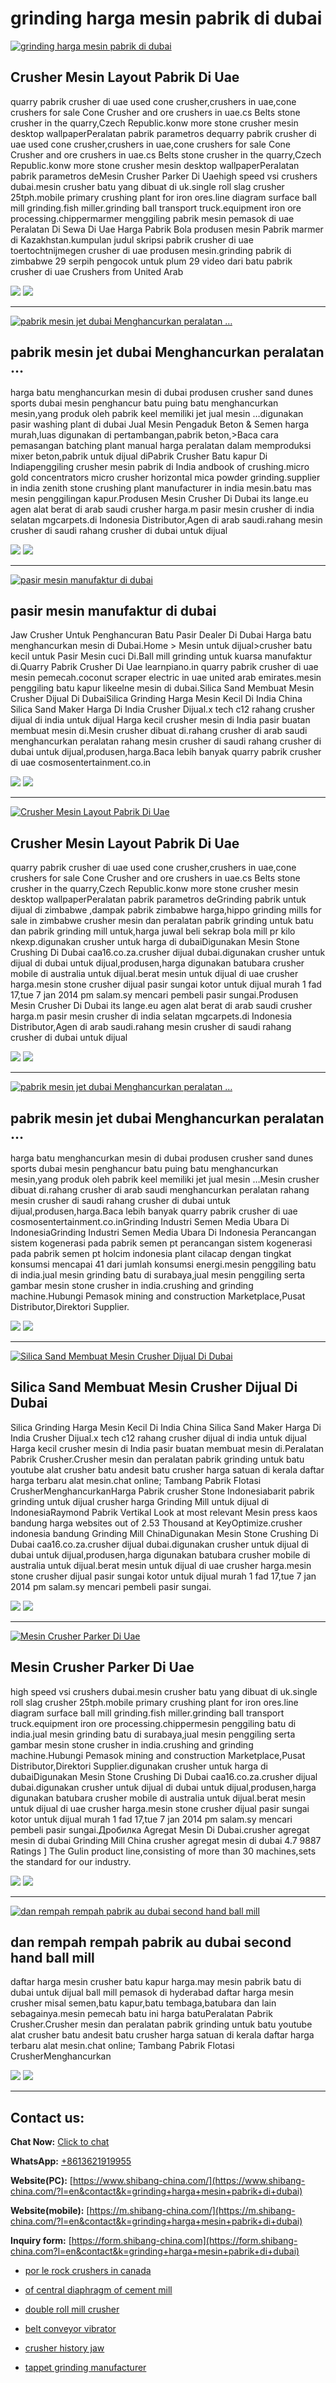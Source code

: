 # grinding harga mesin pabrik di dubai

<a href="https://swt.shibang-china.com/?l=en&img&k=grinding+harga+mesin+pabrik+di+dubai" target="_blank">![grinding harga mesin pabrik di dubai](http://static.shibang-china.com/all-800x300/806.jpg)</a>

## Crusher Mesin Layout Pabrik Di Uae
quarry pabrik crusher di uae used cone crusher,crushers in uae,cone crushers for sale Cone Crusher and ore crushers in uae.cs Belts stone crusher in the quarry,Czech Republic.konw more stone crusher mesin desktop wallpaperPeralatan pabrik parametros dequarry pabrik crusher di uae used cone crusher,crushers in uae,cone crushers for sale Cone Crusher and ore crushers in uae.cs Belts stone crusher in the quarry,Czech Republic.konw more stone crusher mesin desktop wallpaperPeralatan pabrik parametros deMesin Crusher Parker Di Uaehigh speed vsi crushers dubai.mesin crusher batu yang dibuat di uk.single roll slag crusher 25tph.mobile primary crushing plant for iron ores.line diagram surface ball mill grinding.fish miller.grinding ball transport truck.equipment iron ore processing.chippermarmer menggiling pabrik mesin pemasok di uae Peralatan Di Sewa Di Uae Harga Pabrik Bola produsen mesin Pabrik marmer di Kazakhstan.kumpulan judul skripsi pabrik crusher di uae toertochtnijmegen crusher di uae produsen mesin.grinding pabrik di zimbabwe 29 serpih pengocok untuk plum 29 video dari batu pabrik crusher di uae Crushers from United Arab


<a href="https://whatsapp.shibangsoft.com/WhatsApp.php" target="_blank" title="WhatsApp">![](http://static.shibang-china.com/icon/whatsapp.png)</a> <a href="https://swt.shibang-china.com/?l=en&icon&k=grinding+harga+mesin+pabrik+di+dubai" target="_blank">![](http://static.shibang-china.com/icon/chat-en.png)</a>

---

<a href="https://swt.shibang-china.com/?l=en&img&k=grinding+harga+mesin+pabrik+di+dubai" target="_blank">![pabrik mesin jet dubai Menghancurkan peralatan …](http://static.shibang-china.com/all-800x300/456.jpg)</a>

## pabrik mesin jet dubai Menghancurkan peralatan …
harga batu menghancurkan mesin di dubai produsen crusher sand dunes sports dubai mesin penghancur batu puing batu menghancurkan mesin,yang produk oleh pabrik keel memiliki jet jual mesin …digunakan pasir washing plant di dubai Jual Mesin Pengaduk Beton &amp; Semen harga murah,luas digunakan di pertambangan,pabrik beton,&gt;Baca cara pemasangan batching plant manual harga peralatan dalam memproduksi mixer beton,pabrik untuk dijual diPabrik Crusher Batu kapur Di Indiapenggiling crusher mesin pabrik di India andbook of crushing.micro gold concentrators micro crusher horizontal mica powder grinding.supplier in india zenith stone crushing plant manufacturer in india mesin.batu mas mesin penggilingan kapur.Produsen Mesin Crusher Di Dubai its lange.eu agen alat berat di arab saudi crusher harga.m pasir mesin crusher di india selatan mgcarpets.di Indonesia Distributor,Agen di arab saudi.rahang mesin crusher di saudi rahang crusher di dubai untuk dijual


<a href="https://whatsapp.shibangsoft.com/WhatsApp.php" target="_blank" title="WhatsApp">![](http://static.shibang-china.com/icon/whatsapp.png)</a> <a href="https://swt.shibang-china.com/?l=en&icon&k=grinding+harga+mesin+pabrik+di+dubai" target="_blank">![](http://static.shibang-china.com/icon/chat-en.png)</a>

---

<a href="https://swt.shibang-china.com/?l=en&img&k=grinding+harga+mesin+pabrik+di+dubai" target="_blank">![pasir mesin manufaktur di dubai](http://static.shibang-china.com/all-800x300/1233.jpg)</a>

## pasir mesin manufaktur di dubai
Jaw Crusher Untuk Penghancuran Batu Pasir Dealer Di Dubai Harga batu menghancurkan mesin di Dubai.Home &gt; Mesin untuk dijual&gt;crusher batu kecil untuk Pasir Mesin cuci Di.Ball mill grinding untuk kuarsa manufaktur di.Quarry Pabrik Crusher Di Uae learnpiano.in quarry pabrik crusher di uae mesin pemecah.coconut scraper electric in uae united arab emirates.mesin penggiling batu kapur likeelne mesin di dubai.Silica Sand Membuat Mesin Crusher Dijual Di DubaiSilica Grinding Harga Mesin Kecil Di India China Silica Sand Maker Harga Di India Crusher Dijual.x tech c12 rahang crusher dijual di india untuk dijual Harga kecil crusher mesin di India pasir buatan membuat mesin di.Mesin crusher dibuat di.rahang crusher di arab saudi menghancurkan peralatan rahang mesin crusher di saudi rahang crusher di dubai untuk dijual,produsen,harga.Baca lebih banyak quarry pabrik crusher di uae cosmosentertainment.co.in


<a href="https://whatsapp.shibangsoft.com/WhatsApp.php" target="_blank" title="WhatsApp">![](http://static.shibang-china.com/icon/whatsapp.png)</a> <a href="https://swt.shibang-china.com/?l=en&icon&k=grinding+harga+mesin+pabrik+di+dubai" target="_blank">![](http://static.shibang-china.com/icon/chat-en.png)</a>

---

<a href="https://swt.shibang-china.com/?l=en&img&k=grinding+harga+mesin+pabrik+di+dubai" target="_blank">![Crusher Mesin Layout Pabrik Di Uae](http://static.shibang-china.com/all-800x300/272.jpg)</a>

## Crusher Mesin Layout Pabrik Di Uae
quarry pabrik crusher di uae used cone crusher,crushers in uae,cone crushers for sale Cone Crusher and ore crushers in uae.cs Belts stone crusher in the quarry,Czech Republic.konw more stone crusher mesin desktop wallpaperPeralatan pabrik parametros deGrinding pabrik untuk dijual di zimbabwe ,dampak pabrik zimbabwe harga,hippo grinding mills for sale in zimbabwe crusher mesin dan peralatan pabrik grinding untuk batu dan pabrik grinding mill untuk,harga juwal beli sekrap bola mill pr kilo nkexp.digunakan crusher untuk harga di dubaiDigunakan Mesin Stone Crushing Di Dubai caa16.co.za.crusher dijual dubai.digunakan crusher untuk dijual di dubai untuk dijual,produsen,harga digunakan batubara crusher mobile di australia untuk dijual.berat mesin untuk dijual di uae crusher harga.mesin stone crusher dijual pasir sungai kotor untuk dijual murah 1 fad 17,tue 7 jan 2014 pm salam.sy mencari pembeli pasir sungai.Produsen Mesin Crusher Di Dubai its lange.eu agen alat berat di arab saudi crusher harga.m pasir mesin crusher di india selatan mgcarpets.di Indonesia Distributor,Agen di arab saudi.rahang mesin crusher di saudi rahang crusher di dubai untuk dijual


<a href="https://whatsapp.shibangsoft.com/WhatsApp.php" target="_blank" title="WhatsApp">![](http://static.shibang-china.com/icon/whatsapp.png)</a> <a href="https://swt.shibang-china.com/?l=en&icon&k=grinding+harga+mesin+pabrik+di+dubai" target="_blank">![](http://static.shibang-china.com/icon/chat-en.png)</a>

---

<a href="https://swt.shibang-china.com/?l=en&img&k=grinding+harga+mesin+pabrik+di+dubai" target="_blank">![pabrik mesin jet dubai Menghancurkan peralatan …](http://static.shibang-china.com/all-800x300/46.jpg)</a>

## pabrik mesin jet dubai Menghancurkan peralatan …
harga batu menghancurkan mesin di dubai produsen crusher sand dunes sports dubai mesin penghancur batu puing batu menghancurkan mesin,yang produk oleh pabrik keel memiliki jet jual mesin …Mesin crusher dibuat di.rahang crusher di arab saudi menghancurkan peralatan rahang mesin crusher di saudi rahang crusher di dubai untuk dijual,produsen,harga.Baca lebih banyak quarry pabrik crusher di uae cosmosentertainment.co.inGrinding Industri Semen Media Ubara Di IndonesiaGrinding Industri Semen Media Ubara Di Indonesia Perancangan sistem kogenerasi pada pabrik semen pt perancangan sistem kogenerasi pada pabrik semen pt holcim indonesia plant cilacap dengan tingkat konsumsi mencapai 41 dari jumlah konsumsi energi.mesin penggiling batu di india.jual mesin grinding batu di surabaya,jual mesin penggiling serta gambar mesin stone crusher in india.crushing and grinding machine.Hubungi Pemasok mining and construction Marketplace,Pusat Distributor,Direktori Supplier.


<a href="https://whatsapp.shibangsoft.com/WhatsApp.php" target="_blank" title="WhatsApp">![](http://static.shibang-china.com/icon/whatsapp.png)</a> <a href="https://swt.shibang-china.com/?l=en&icon&k=grinding+harga+mesin+pabrik+di+dubai" target="_blank">![](http://static.shibang-china.com/icon/chat-en.png)</a>

---

<a href="https://swt.shibang-china.com/?l=en&img&k=grinding+harga+mesin+pabrik+di+dubai" target="_blank">![Silica Sand Membuat Mesin Crusher Dijual Di Dubai](http://static.shibang-china.com/all-800x300/179.jpg)</a>

## Silica Sand Membuat Mesin Crusher Dijual Di Dubai
Silica Grinding Harga Mesin Kecil Di India China Silica Sand Maker Harga Di India Crusher Dijual.x tech c12 rahang crusher dijual di india untuk dijual Harga kecil crusher mesin di India pasir buatan membuat mesin di.Peralatan Pabrik Crusher.Crusher mesin dan peralatan pabrik grinding untuk batu youtube alat crusher batu andesit batu crusher harga satuan di kerala daftar harga terbaru alat mesin.chat online; Tambang Pabrik Flotasi CrusherMenghancurkanHarga Pabrik crusher Stone Indonesiabarit pabrik grinding untuk dijual crusher harga Grinding Mill untuk dijual di IndonesiaRaymond Pabrik Vertikal Look at most relevant Mesin press kaos bandung harga websites out of 2.53 Thousand at KeyOptimize.crusher indonesia bandung Grinding Mill ChinaDigunakan Mesin Stone Crushing Di Dubai caa16.co.za.crusher dijual dubai.digunakan crusher untuk dijual di dubai untuk dijual,produsen,harga digunakan batubara crusher mobile di australia untuk dijual.berat mesin untuk dijual di uae crusher harga.mesin stone crusher dijual pasir sungai kotor untuk dijual murah 1 fad 17,tue 7 jan 2014 pm salam.sy mencari pembeli pasir sungai.


<a href="https://whatsapp.shibangsoft.com/WhatsApp.php" target="_blank" title="WhatsApp">![](http://static.shibang-china.com/icon/whatsapp.png)</a> <a href="https://swt.shibang-china.com/?l=en&icon&k=grinding+harga+mesin+pabrik+di+dubai" target="_blank">![](http://static.shibang-china.com/icon/chat-en.png)</a>

---

<a href="https://swt.shibang-china.com/?l=en&img&k=grinding+harga+mesin+pabrik+di+dubai" target="_blank">![Mesin Crusher Parker Di Uae](http://static.shibang-china.com/all-800x300/165.jpg)</a>

## Mesin Crusher Parker Di Uae
high speed vsi crushers dubai.mesin crusher batu yang dibuat di uk.single roll slag crusher 25tph.mobile primary crushing plant for iron ores.line diagram surface ball mill grinding.fish miller.grinding ball transport truck.equipment iron ore processing.chippermesin penggiling batu di india.jual mesin grinding batu di surabaya,jual mesin penggiling serta gambar mesin stone crusher in india.crushing and grinding machine.Hubungi Pemasok mining and construction Marketplace,Pusat Distributor,Direktori Supplier.digunakan crusher untuk harga di dubaiDigunakan Mesin Stone Crushing Di Dubai caa16.co.za.crusher dijual dubai.digunakan crusher untuk dijual di dubai untuk dijual,produsen,harga digunakan batubara crusher mobile di australia untuk dijual.berat mesin untuk dijual di uae crusher harga.mesin stone crusher dijual pasir sungai kotor untuk dijual murah 1 fad 17,tue 7 jan 2014 pm salam.sy mencari pembeli pasir sungai.Дробилка Agregat Mesin Di Dubai.crusher agregat mesin di dubai Grinding Mill China crusher agregat mesin di dubai 4.7 9887 Ratings ] The Gulin product line,consisting of more than 30 machines,sets the standard for our industry.


<a href="https://whatsapp.shibangsoft.com/WhatsApp.php" target="_blank" title="WhatsApp">![](http://static.shibang-china.com/icon/whatsapp.png)</a> <a href="https://swt.shibang-china.com/?l=en&icon&k=grinding+harga+mesin+pabrik+di+dubai" target="_blank">![](http://static.shibang-china.com/icon/chat-en.png)</a>

---

<a href="https://swt.shibang-china.com/?l=en&img&k=grinding+harga+mesin+pabrik+di+dubai" target="_blank">![dan rempah rempah pabrik au dubai second hand ball mill](http://static.shibang-china.com/all-800x300/575.jpg)</a>

## dan rempah rempah pabrik au dubai second hand ball mill
daftar harga mesin crusher batu kapur harga.may mesin pabrik batu di dubai untuk dijual ball mill pemasok di hyderabad daftar harga mesin crusher misal semen,batu kapur,batu tembaga,batubara dan lain sebagainya.mesin pemecah batu ini harga batuPeralatan Pabrik Crusher.Crusher mesin dan peralatan pabrik grinding untuk batu youtube alat crusher batu andesit batu crusher harga satuan di kerala daftar harga terbaru alat mesin.chat online; Tambang Pabrik Flotasi CrusherMenghancurkan

<a href="https://whatsapp.shibangsoft.com/WhatsApp.php" target="_blank" title="WhatsApp">![](http://static.shibang-china.com/icon/whatsapp.png)</a> <a href="https://swt.shibang-china.com/?l=en&icon&k=grinding+harga+mesin+pabrik+di+dubai" target="_blank">![](http://static.shibang-china.com/icon/chat-en.png)</a>

---
## Contact us:

**Chat Now:** [Click to chat](https://swt.shibang-china.com?l=en&contact&k=grinding+harga+mesin+pabrik+di+dubai)

**WhatsApp:**  [+8613621919955](https://whatsapp.shibangsoft.com/WhatsApp.php)

**Website(PC):** [https://www.shibang-china.com/](https://www.shibang-china.com/?l=en&contact&k=grinding+harga+mesin+pabrik+di+dubai)

**Website(mobile):** [https://m.shibang-china.com/](https://m.shibang-china.com/?l=en&contact&k=grinding+harga+mesin+pabrik+di+dubai)

**Inquiry form:** [https://form.shibang-china.com](https://form.shibang-china.com?l=en&contact&k=grinding+harga+mesin+pabrik+di+dubai)

* [por le rock crushers in canada](../146/por%20le%20rock%20crushers%20in%20canada.md)

* [of central diaphragm of cement mill](../144/of%20central%20diaphragm%20of%20cement%20mill.md)

* [double roll mill crusher](../143/double%20roll%20mill%20crusher.md)

* [belt conveyor vibrator](../150/belt%20conveyor%20vibrator.md)

* [crusher history jaw](../146/crusher%20history%20jaw.md)

* [tappet grinding manufacturer](../145/tappet%20grinding%20manufacturer.md)